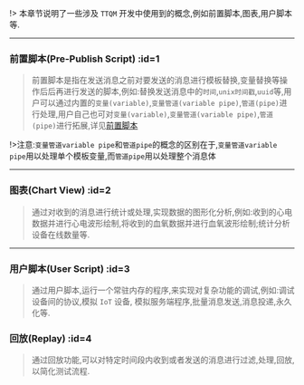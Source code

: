 !> 本章节说明了一些涉及 `TTQM` 开发中使用到的概念,例如前置脚本,图表,用户脚本等.

---

### 前置脚本(Pre-Publish Script) :id=1

> 前置脚本是指在发送消息之前对要发送的消息进行模板替换,变量替换等操作后后再进行发送的脚本,例如:替换发送消息中的`时间`,`unix时间戳`,`uuid`等,用户可以通过内置的`变量(variable)`,`变量管道(variable pipe)`,`管道(pipe)`进行处理,用户自己也可对`变量(variable)`,`变量管道(variable pipe)`,`管道(pipe)`进行拓展,详见[前置脚本](zh-cn/pre-publish-script/default.md)

!>注意:`变量管道variable pipe`和`管道pipe`的概念的区别在于,`变量管道variable pipe`用以处理单个模板变量,而`管道pipe`用以处理整个消息体

---

### 图表(Chart View) :id=2

> 通过对收到的消息进行统计或处理,实现数据的图形化分析,例如:收到的心电数据并进行心电波形绘制,将收到的血氧数据并进行血氧波形绘制;统计分析设备在线数量等.

---

### 用户脚本(User Script) :id=3

> 通过用户脚本,运行一个常驻内存的程序,来实现对复杂功能的调试,例如:调试设备间的协议,模拟 `IoT` 设备, 模拟服务端程序,批量消息发送,消息投递,永久化等.

### 回放(Replay) :id=4

> 通过回放功能,可以对特定时间段内收到或者发送的消息进行过滤,处理,回放,以简化测试流程.

